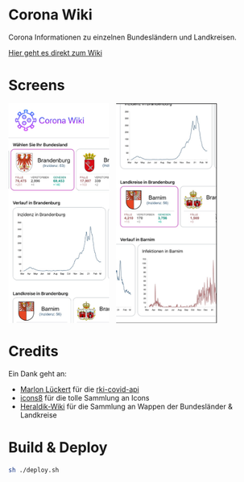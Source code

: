 # Corona Wiki

Corona Informationen zu einzelnen Bundesländern und Landkreisen.

[Hier geht es direkt zum Wiki](https://v-braun.github.io/corona-wiki)


# Screens

<div style="display:flex;">
<img style="margin-right:1em" alt="Corona Wiki - Screen 1" src=".github/screen-1.jpg?raw=true" width="200" />
<img style="" alt="Corona Wiki - Screen 2" src=".github/screen-2.jpg?raw=true" width="200" />
</div>
  
# Credits

Ein Dank geht an:  
- [Marlon Lückert](https://marlon-lueckert.de/) für die [rki-covid-api](https://github.com/marlon360/rki-covid-api)
- [icons8](https://icons8.de/) für die tolle Sammlung an Icons
- [Heraldik-Wiki](https://www.heraldik-wiki.de/) für die Sammlung an Wappen der Bundesländer & Landkreise


# Build & Deploy

```sh
sh ./deploy.sh

```
